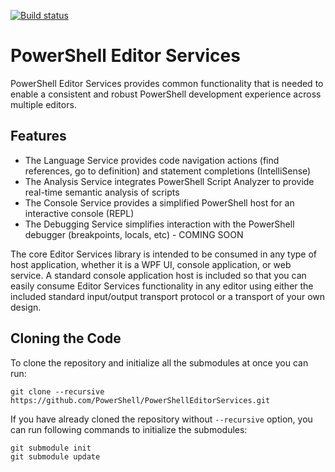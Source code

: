 [![Build status](https://ci.appveyor.com/api/projects/status/85tyhckawwxoiim2/branch/master?svg=true)](https://ci.appveyor.com/project/PowerShell/powershelleditorservices/branch/master)

# PowerShell Editor Services

PowerShell Editor Services provides common functionality that is needed 
to enable a consistent and robust PowerShell development experience 
across multiple editors.

## Features

- The Language Service provides code navigation actions (find references, go to definition) and statement completions (IntelliSense)
- The Analysis Service integrates PowerShell Script Analyzer to provide real-time semantic analysis of scripts
- The Console Service provides a simplified PowerShell host for an interactive console (REPL)
- The Debugging Service simplifies interaction with the PowerShell debugger (breakpoints, locals, etc) - COMING SOON

The core Editor Services library is intended to be consumed in any type of host application, whether
it is a WPF UI, console application, or web service.  A standard console application host is included
so that you can easily consume Editor Services functionality in any editor using either the included
standard input/output transport protocol or a transport of your own design.

## Cloning the Code

To clone the repository and initialize all the submodules at once you can run:

```
git clone --recursive https://github.com/PowerShell/PowerShellEditorServices.git
```

If you have already cloned the repository without `--recursive` option, you can run following commands to initialize the submodules:

```
git submodule init
git submodule update
```

